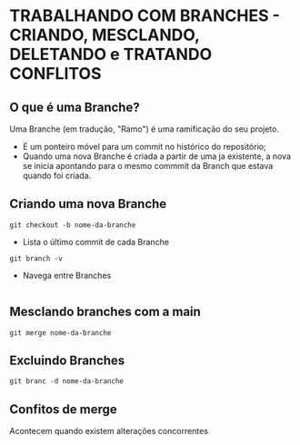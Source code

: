 # TRABALHANDO COM BRANCHES - CRIANDO, MESCLANDO, DELETANDO e TRATANDO CONFLITOS

## O que é uma Branche?

Uma Branche (em tradução, "Ramo") é uma ramificação do seu projeto.
- É um ponteiro móvel para um commit no histórico do repositório;
- Quando uma nova Branche é criada a partir de uma ja existente, a nova se inicia apontando para o mesmo commmit da Branch que estava quando foi criada.

## Criando uma nova Branche

```
git checkout -b nome-da-branche
```

- Lista o último commit de cada Branche
```
git branch -v
```

- Navega entre Branches
```

```

## Mesclando branches com a main
```
git merge nome-da-branche
```

## Excluindo Branches
```
git branc -d nome-da-branche
```

## Confitos de merge

Acontecem quando existem alterações concorrentes
